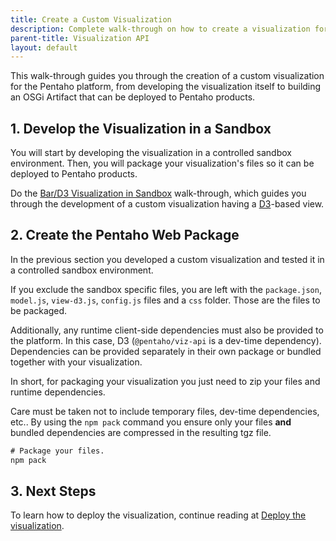 ```yaml
---
title: Create a Custom Visualization
description: Complete walk-through on how to create a visualization for the Pentaho platform.
parent-title: Visualization API
layout: default
---
```


This walk-through guides you through the creation of a custom visualization for the Pentaho platform, 
from developing the visualization itself to building an OSGi Artifact that can be deployed to Pentaho products.

## 1. Develop the Visualization in a Sandbox

You will start by developing the visualization in a controlled sandbox environment.
Then, you will package your visualization's files so it can be deployed to Pentaho products.

Do the [Bar/D3 Visualization in Sandbox](samples/bar-d3-sandbox) walk-through, 
which guides you through the development of a custom visualization having a [D3](https://d3js.org/)-based view.

## 2. Create the Pentaho Web Package

In the previous section you developed a custom visualization and tested it in a controlled sandbox environment.

If you exclude the sandbox specific files, you are left with the `package.json`, `model.js`, `view-d3.js`, `config.js`
files and a `css` folder. Those are the files to be packaged.

Additionally, any runtime client-side dependencies must also be provided to the platform.
In this case, D3 (`@pentaho/viz-api` is a dev-time dependency).
Dependencies can be provided separately in their own package or bundled together with your visualization.

In short, for packaging your visualization you just need to zip your files and runtime dependencies.

Care must be taken not to include temporary files, dev-time dependencies, etc..
By using the `npm pack` command you ensure only your files **and** bundled dependencies are compressed in the resulting tgz file.

```xml
# Package your files.
npm pack
```

## 3. Next Steps

To learn how to deploy the visualization,
continue reading at [Deploy the visualization](.#deploying-the-visualization).
